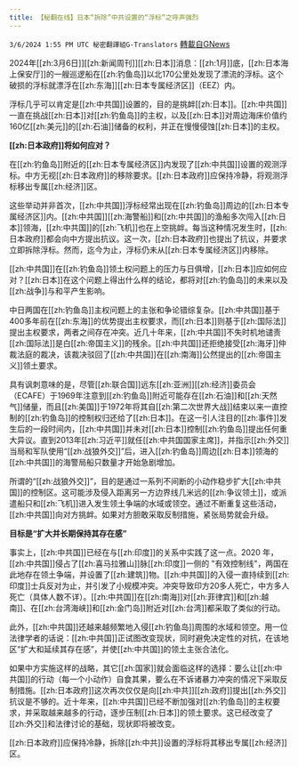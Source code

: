 ```yaml
---
title: 【秘翻在线】日本“拆除”中共设置的“浮标”之呼声强烈
---
```

`3/6/2024 1:55 PM UTC 秘密翻譯組G-Translators` [轉載自GNews](https://gnews.org/articles/2370814)

2024年[[zh:3月6日]][[zh:新闻周刊]][[zh:日本]]消息：[[zh:1月]]底，[[zh:日本海上保安厅]]的一艘巡逻船在[[zh:钓鱼岛]]以北170公里处发现了漂流的浮标。这个破损的浮标就漂浮在[[zh:东海]][[zh:日本专属经济区]]（EEZ）内。

浮标几乎可以肯定是[[zh:中共国]]设置的，目的是挑衅[[zh:日本]]。[[zh:中共国]]一直在挑战[[zh:日本]]对[[zh:钓鱼岛]]的主权，以及[[zh:日本]]对周边海床价值约160亿[[zh:美元]]的[[zh:石油]]储备的权利，并正在慢慢侵蚀[[zh:日本]]的主权。

**[[zh:日本政府]]将如何应对？**

在[[zh:钓鱼岛]]附近的[[zh:日本专属经济区]]内发现了[[zh:中共国]]设置的观测浮标。中方无视[[zh:日本政府]]的移除要求。[[zh:日本政府]]应保持冷静，将观测浮标移出专属[[zh:经济]]区。

这些举动并非首次，[[zh:中共国]]浮标经常出现在[[zh:钓鱼岛]]周边的[[zh:日本专属经济区]]内。[[zh:中共国]][[zh:海警船]]和[[zh:中共国]]的渔船多次闯入[[zh:日本]]领海，[[zh:中共国]]的[[zh:飞机]]也在上空挑衅。每当这种情况发生时，[[zh:日本政府]]都会向中方提出抗议。这一次，[[zh:日本政府]]也提出了抗议，并要求立即拆除浮标。然而，迄今为止，浮标仍未从[[zh:日本专属经济区]]内移除。

[[zh:中共国]]在[[zh:钓鱼岛]]领土权问题上的压力与日俱增，[[zh:日本]]应如何应对？[[zh:日本]]在这个问题上得出什么样的结论，都将对[[zh:钓鱼岛]]的未来以及[[zh:战争]]与和平产生影响。

中日两国在[[zh:钓鱼岛]]主权问题上的主张和争论错综复杂。[[zh:中共国]]基于400多年前在[[zh:东海]]的优势提出主权要求，而[[zh:日本]]则基于[[zh:国际法]]提出主权要求，两者之间存在冲突。近几十年来，[[zh:中共国]]不失时机地谴责[[zh:国际法]]是白[[zh:帝国主义]]的残余。[[zh:中共国]]还拒绝接受[[zh:海牙]]仲裁法庭的裁决，该裁决驳回了[[zh:中共国]]在[[zh:南海]]公然提出的[[zh:帝国主义]]领土要求。

具有讽刺意味的是，尽管[[zh:联合国]]远东[[zh:亚洲]][[zh:经济]]委员会（ECAFE）于1969年注意到[[zh:钓鱼岛]]附近可能存在[[zh:石油]]和[[zh:天然气]]储量，而且[[zh:美国]]于1972年将其自[[zh:第二次世界大战]]结束以来一直控制的[[zh:钓鱼岛]]的控制权归还给了[[zh:日本]]。在这一引人注目的[[zh:事件]]发生后的一段时间内，[[zh:中共国]]并未对[[zh:日本]]控制[[zh:钓鱼岛]]提出任何重大异议。直到2013年[[zh:习近平]]就任[[zh:中共国国家主席]]，并指示[[zh:外交]]当局和军队使用“[[zh:战狼外交]]”后，进入[[zh:钓鱼岛]]周边[[zh:日本]]领海的[[zh:中共国]]的海警局船只数量才开始急剧增加。

所谓的“[[zh:战狼外交]]”，目的是通过一系列不间断的小动作稳步扩大[[zh:中共国]]的控制区。这可能涉及侵入距离另一方边界线几米远的[[zh:争议领土]]，或派遣船只和[[zh:飞机]]进入发生领土争端的水域或领空。通过不断重复这些活动，[[zh:中共国]]向对方挑衅。如果对方胆敢采取反制措施，紧张局势就会升级。

**目标是“扩大并长期保持其存在感”**

事实上，[[zh:中共国]]已经在与[[zh:印度]]的关系中实践了这一点。2020 年，[[zh:中共国]]侵占了[[zh:喜马拉雅山]]脉[[zh:印度]]一侧的 "有效控制线"，两国在此地存在领土争端，并设置了[[zh:建筑]]物。[[zh:中共国]]的入侵一直持续到[[zh:印度]]士兵反对为止，并引发了小规模冲突。冲突导致印方20多人死亡，中方多人死亡（具体人数不详）。[[zh:中共国]]在[[zh:南海]]对[[zh:菲律宾]]和[[zh:越南]]、在[[zh:台湾海峡]]和[[zh:金门岛]]附近对[[zh:台湾]]都采取了类似的行动。

此外，[[zh:中共国]]还越来越频繁地入侵[[zh:钓鱼岛]]周围的水域和领空。用一位法律学者的话说：[[zh:中共国]]正试图改变现状，同时避免决定性的对抗，在该地区“扩大和延续其存在感”，并使[[zh:中共国]]的领土主张合法化。

如果中方实施这样的战略，其它[[zh:国家]]就会面临这样的选择：要么让[[zh:中共国]]的行动（每一个小动作）自食其果，要么在不诉诸暴力冲突的情况下采取反制措施。[[zh:日本政府]]这次再次仅仅是向[[zh:中共]][[zh:政府]]提出[[zh:外交]]抗议是不够的。近十年来，[[zh:中共国]]已经不断加强对[[zh:钓鱼岛]]的主权要求，并采取越来越多的行动，逐步压制[[zh:日本]]的领土要求。这已经改变了[[zh:外交]]和法律讨论的基础，现状即将被改变。

[[zh:日本政府]]应保持冷静，拆除[[zh:中共]]设置的浮标将其移出专属[[zh:经济]]区。
